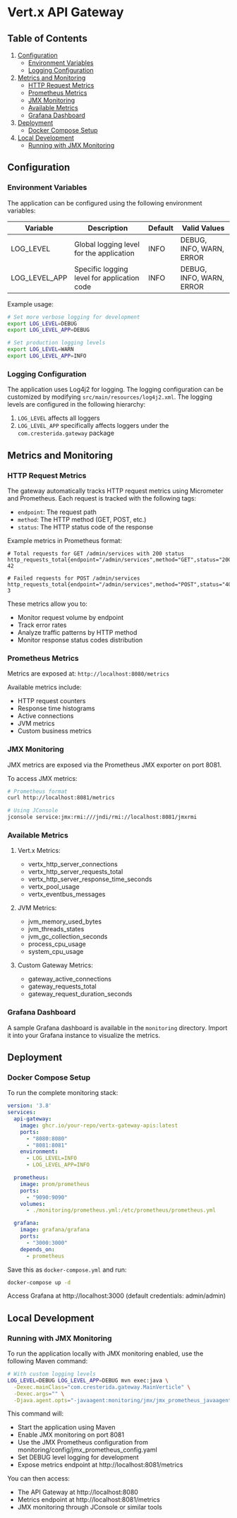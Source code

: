 # Vert.x API Gateway

## Table of Contents
1. [Configuration](#configuration)
   - [Environment Variables](#environment-variables)
   - [Logging Configuration](#logging-configuration)
2. [Metrics and Monitoring](#metrics-and-monitoring)
   - [HTTP Request Metrics](#http-request-metrics)
   - [Prometheus Metrics](#prometheus-metrics)
   - [JMX Monitoring](#jmx-monitoring)
   - [Available Metrics](#available-metrics)
   - [Grafana Dashboard](#grafana-dashboard)
3. [Deployment](#deployment)
   - [Docker Compose Setup](#docker-compose-setup)
4. [Local Development](#local-development)
   - [Running with JMX Monitoring](#running-with-jmx-monitoring)

## Configuration

### Environment Variables

The application can be configured using the following environment variables:

| Variable | Description | Default | Valid Values |
|----------|-------------|---------|--------------|
| LOG_LEVEL | Global logging level for the application | INFO | DEBUG, INFO, WARN, ERROR |
| LOG_LEVEL_APP | Specific logging level for application code | INFO | DEBUG, INFO, WARN, ERROR |

Example usage:
```bash
# Set more verbose logging for development
export LOG_LEVEL=DEBUG
export LOG_LEVEL_APP=DEBUG

# Set production logging levels
export LOG_LEVEL=WARN
export LOG_LEVEL_APP=INFO
```

### Logging Configuration

The application uses Log4j2 for logging. The logging configuration can be customized by modifying `src/main/resources/log4j2.xml`. The logging levels are configured in the following hierarchy:

1. `LOG_LEVEL` affects all loggers
2. `LOG_LEVEL_APP` specifically affects loggers under the `com.cresterida.gateway` package

## Metrics and Monitoring

### HTTP Request Metrics

The gateway automatically tracks HTTP request metrics using Micrometer and Prometheus. Each request is tracked with the following tags:
- `endpoint`: The request path
- `method`: The HTTP method (GET, POST, etc.)
- `status`: The HTTP status code of the response

Example metrics in Prometheus format:
```
# Total requests for GET /admin/services with 200 status
http_requests_total{endpoint="/admin/services",method="GET",status="200"} 42

# Failed requests for POST /admin/services
http_requests_total{endpoint="/admin/services",method="POST",status="400"} 3
```

These metrics allow you to:
- Monitor request volume by endpoint
- Track error rates
- Analyze traffic patterns by HTTP method
- Monitor response status codes distribution

### Prometheus Metrics

Metrics are exposed at: `http://localhost:8080/metrics`

Available metrics include:
- HTTP request counters
- Response time histograms
- Active connections
- JVM metrics
- Custom business metrics

### JMX Monitoring

JMX metrics are exposed via the Prometheus JMX exporter on port 8081.

To access JMX metrics:
```bash
# Prometheus format
curl http://localhost:8081/metrics

# Using JConsole
jconsole service:jmx:rmi:///jndi/rmi://localhost:8081/jmxrmi
```

### Available Metrics

1. Vert.x Metrics:
   - vertx_http_server_connections
   - vertx_http_server_requests_total
   - vertx_http_server_response_time_seconds
   - vertx_pool_usage
   - vertx_eventbus_messages

2. JVM Metrics:
   - jvm_memory_used_bytes
   - jvm_threads_states
   - jvm_gc_collection_seconds
   - process_cpu_usage
   - system_cpu_usage

3. Custom Gateway Metrics:
   - gateway_active_connections
   - gateway_requests_total
   - gateway_request_duration_seconds

### Grafana Dashboard

A sample Grafana dashboard is available in the `monitoring` directory. Import it into your Grafana instance to visualize the metrics.

## Deployment

### Docker Compose Setup

To run the complete monitoring stack:

```yaml
version: '3.8'
services:
  api-gateway:
    image: ghcr.io/your-repo/vertx-gateway-apis:latest
    ports:
      - "8080:8080"
      - "8081:8081"
    environment:
      - LOG_LEVEL=INFO
      - LOG_LEVEL_APP=INFO

  prometheus:
    image: prom/prometheus
    ports:
      - "9090:9090"
    volumes:
      - ./monitoring/prometheus.yml:/etc/prometheus/prometheus.yml

  grafana:
    image: grafana/grafana
    ports:
      - "3000:3000"
    depends_on:
      - prometheus
```

Save this as `docker-compose.yml` and run:
```bash
docker-compose up -d
```

Access Grafana at http://localhost:3000 (default credentials: admin/admin)

## Local Development

### Running with JMX Monitoring

To run the application locally with JMX monitoring enabled, use the following Maven command:

```bash
# With custom logging levels
LOG_LEVEL=DEBUG LOG_LEVEL_APP=DEBUG mvn exec:java \
  -Dexec.mainClass="com.cresterida.gateway.MainVerticle" \
  -Dexec.args="" \
  -Djava.agent.opts="-javaagent:monitoring/jmx/jmx_prometheus_javaagent.jar=8081:monitoring/config/jmx_prometheus_config.yaml"
```

This command will:
- Start the application using Maven
- Enable JMX monitoring on port 8081
- Use the JMX Prometheus configuration from monitoring/config/jmx_prometheus_config.yaml
- Set DEBUG level logging for development
- Expose metrics endpoint at http://localhost:8081/metrics

You can then access:
- The API Gateway at http://localhost:8080
- Metrics endpoint at http://localhost:8081/metrics
- JMX monitoring through JConsole or similar tools
